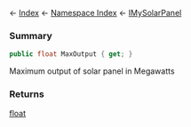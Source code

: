 ← [Index](Api-Index) ← [Namespace Index](Namespace-Index) ← [IMySolarPanel](SpaceEngineers.Game.ModAPI.Ingame.IMySolarPanel)

### Summary

```csharp
public float MaxOutput { get; }
```

Maximum output of solar panel in Megawatts

### Returns

[float](https://docs.microsoft.com/en-us/dotnet/api/system.single?view=netframework-4.6)

